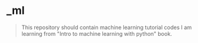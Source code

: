 # _ml

> This repository should contain machine learning tutorial codes I am learning from "Intro to machine learning with python" book.